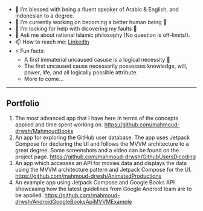 - 📙 I’m blessed with being a fluent speaker of Arabic & English, and Indonesian to a degree.
- 🔭 I’m currently working on becoming a better human being 🙂
- 🤔 I’m looking for help with dicovering my faults 🙂
- 💬 Ask me about rational Islamic philosophy (No question is off-limits!).
- 📫 How to reach me: [LinkedIn](https://www.linkedin.com/in/mahmoud-darwish)
- ⚡ Fun facts: 
    - A first immaterial uncaused casuse is a logical necessity 🙂
    - The first uncaused cause necessarily possesses knowledge, will, power, life, and all logically possible attribute. 
    - More to come...

---

## Portfolio
1. The most advanced app that I have here in terms of the concepts applied and time spent working on. 
    https://github.com/mahmoud-drwsh/MahmoudBooks
3. An app for exploring the GitHub user database. The app uses Jetpack Compose for declaring the UI and follows the MVVM architecture to a great degree. Some screenshots and a video can be found on the project page.
    https://github.com/mahmoud-drwsh/GithubUsersDicoding
3. An app which accesses an API for movies data and displays the data using the MVVM architecture pattern and Jetpack Compose for the UI.
    https://github.com/mahmoud-drwsh/AnimatedProductions
4. An example app using Jetpack Compose and Google Books API showcasing how the latest guidelines from Google Android team are to be applied.
    https://github.com/mahmoud-drwsh/AndroidGoogleBooksApiMVVMExample
